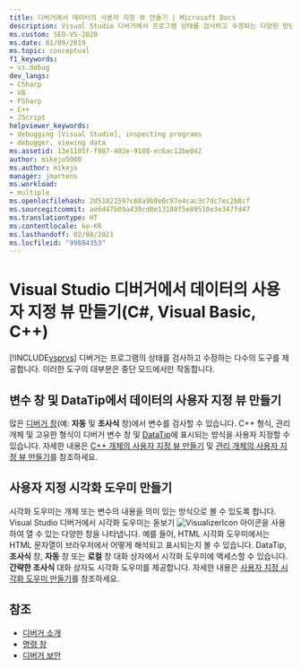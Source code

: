 ```yaml
---
title: 디버거에서 데이터의 사용자 지정 뷰 만들기 | Microsoft Docs
description: Visual Studio 디버거에서 프로그램 상태를 검사하고 수정하는 다양한 방법을 알아봅니다. 여기에는 자동 및 조사식 창, DataTips, 시각화 도우미가 포함됩니다.
ms.custom: SEO-VS-2020
ms.date: 01/09/2019
ms.topic: conceptual
f1_keywords:
- vs.debug
dev_langs:
- CSharp
- VB
- FSharp
- C++
- JScript
helpviewer_keywords:
- debugging [Visual Studio], inspecting programs
- debugger, viewing data
ms.assetid: 13e1105f-f987-402e-9108-ec6ac12be042
author: mikejo5000
ms.author: mikejo
manager: jmartens
ms.workload:
- multiple
ms.openlocfilehash: 2d51821597c68a9b8e0c97e4cac3c7dc7ec2b8cf
ms.sourcegitcommit: ae6d47b09a439cd0e13180f5e89510e3e347fd47
ms.translationtype: HT
ms.contentlocale: ko-KR
ms.lasthandoff: 02/08/2021
ms.locfileid: "99884353"
---
```

# <a name="create-custom-views-of-data-in-the-visual-studio-debugger-c-visual-basic-c"></a>Visual Studio 디버거에서 데이터의 사용자 지정 뷰 만들기(C#, Visual Basic, C++)

[!INCLUDE[vsprvs](../code-quality/includes/vsprvs_md.md)] 디버거는 프로그램의 상태를 검사하고 수정하는 다수의 도구를 제공합니다. 이러한 도구의 대부분은 중단 모드에서만 작동합니다.

## <a name="create-custom-views-of-data-in-variable-windows-and-datatips"></a>변수 창 및 DataTip에서 데이터의 사용자 지정 뷰 만들기

 많은 [디버거 창](../debugger/debugger-windows.md)(예: **자동** 및 **조사식** 창)에서 변수를 검사할 수 있습니다. C++ 형식, 관리 개체 및 고유한 형식이 디버거 변수 창 및 [DataTip](../debugger/view-data-values-in-data-tips-in-the-code-editor.md)에 표시되는 방식을 사용자 지정할 수 있습니다. 자세한 내용은 [C++ 개체의 사용자 지정 뷰 만들기](../debugger/create-custom-views-of-native-objects.md) 및 [관리 개체의 사용자 지정 뷰 만들기](../debugger/create-custom-views-of-managed-objects.md)를 참조하세요.

## <a name="create-custom-visualizers"></a>사용자 지정 시각화 도우미 만들기

 시각화 도우미는 개체 또는 변수의 내용을 의미 있는 방식으로 볼 수 있도록 합니다. Visual Studio 디버거에서 시각화 도우미는 돋보기 ![VisualizerIcon](../debugger/media/dbg-tips-visualizer-icon.png "시각화 도우미 아이콘") 아이콘을 사용하여 열 수 있는 다양한 창을 나타냅니다. 예를 들어, HTML 시각화 도우미에서는 HTML 문자열이 브라우저에서 어떻게 해석되고 표시되는지 볼 수 있습니다. DataTip, **조사식** 창, **자동** 창 또는 **로컬** 창 대화 상자에서 시각화 도우미에 액세스할 수 있습니다. **간략한 조사식** 대화 상자도 시각화 도우미를 제공합니다. 자세한 내용은 [사용자 지정 시각화 도우미 만들기](../debugger/create-custom-visualizers-of-data.md)를 참조하세요.

## <a name="see-also"></a>참조

- [디버거 소개](../debugger/debugger-feature-tour.md)
- [명령 창](../ide/reference/command-window.md)
- [디버거 보안](../debugger/debugger-security.md)
